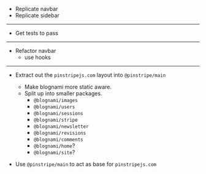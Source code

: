 - Replicate navbar
- Replicate sidebar

---

- Get tests to pass

---

- Refactor navbar
    - use hooks

---

- Extract out the `pinstripejs.com` layout into `@pinstripe/main`
    - Make blognami more static aware.
    - Split up into smaller packages.
        - `@blognami/images`
        - `@blognami/users`
        - `@blognami/sessions`
        - `@blognami/stripe`
        - `@blognami/newsletter`
        - `@blognami/revisions`
        - `@blognami/comments`
        - `@blognami/home`?
        - `@blognami/site`?

- Use `@pinstripe/main` to act as base for `pinstripejs.com`